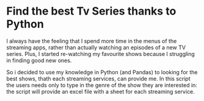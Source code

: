 # Find the best Tv Series thanks to Python

I always have the feeling that I spend more time in the menus of the streaming apps, rather than actually watching an episodes of a new TV series. Plus, I started re-watching my favourite shows because I struggling in finding good new ones.

So i decided to use my knowledge in Python (and Pandas) to looking for the best shows, thath each streaming services, can provide me. In this script the users needs only to type in the genre of the show they are interested in: the script will provide an excel file with a sheet for each streaming service.
